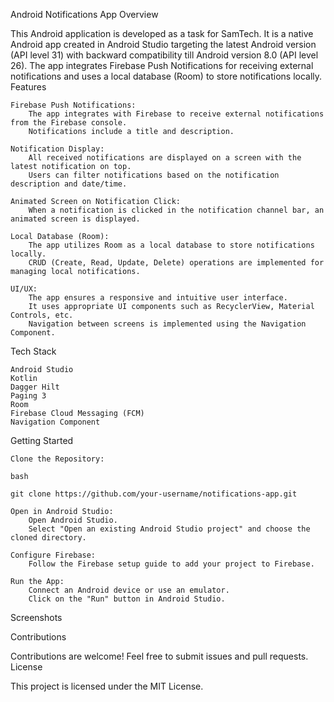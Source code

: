 Android Notifications App
Overview

This Android application is developed as a task for SamTech. It is a native Android app created in Android Studio targeting the latest Android version (API level 31) with backward compatibility till Android version 8.0 (API level 26). The app integrates Firebase Push Notifications for receiving external notifications and uses a local database (Room) to store notifications locally.
Features

    Firebase Push Notifications:
        The app integrates with Firebase to receive external notifications from the Firebase console.
        Notifications include a title and description.

    Notification Display:
        All received notifications are displayed on a screen with the latest notification on top.
        Users can filter notifications based on the notification description and date/time.

    Animated Screen on Notification Click:
        When a notification is clicked in the notification channel bar, an animated screen is displayed.

    Local Database (Room):
        The app utilizes Room as a local database to store notifications locally.
        CRUD (Create, Read, Update, Delete) operations are implemented for managing local notifications.

    UI/UX:
        The app ensures a responsive and intuitive user interface.
        It uses appropriate UI components such as RecyclerView, Material Controls, etc.
        Navigation between screens is implemented using the Navigation Component.

Tech Stack

    Android Studio
    Kotlin
    Dagger Hilt
    Paging 3
    Room
    Firebase Cloud Messaging (FCM)
    Navigation Component


  Getting Started

    Clone the Repository:

    bash

    git clone https://github.com/your-username/notifications-app.git

    Open in Android Studio:
        Open Android Studio.
        Select "Open an existing Android Studio project" and choose the cloned directory.

    Configure Firebase:
        Follow the Firebase setup guide to add your project to Firebase.

    Run the App:
        Connect an Android device or use an emulator.
        Click on the "Run" button in Android Studio.

Screenshots



Contributions

Contributions are welcome! Feel free to submit issues and pull requests.
License

This project is licensed under the MIT License.
